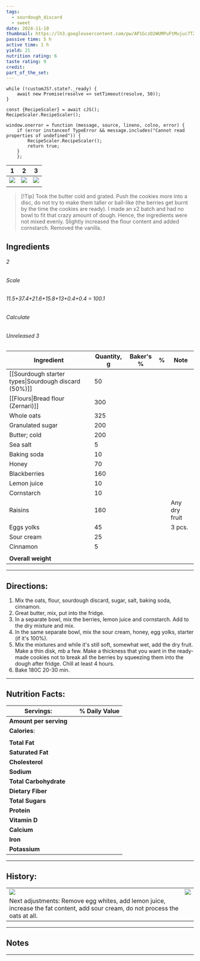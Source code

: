 ```yaml
---
tags:
  - sourdough_discard
  - sweet
date: 2024-11-10
thumbnail: https://lh3.googleusercontent.com/pw/AP1GczO2WUMPuFtMujuc7TZoF-3eaGvIpFCgKbnzJ_2GHdf3c0NJNI9A-QP4jzDmZ3BWCBaoCxZS3EIlew5cae6t6lW0Q9Q5EiZtecN6crFgi6Cl39doxsVw-2iBJBZTYzuNmQ3F2-OIzzEyP6YfobE_mWWM=w1171-h879-s-no-gm?authuser=0
passive time: 5 h
active time: 1 h
yield: 21
nutrition rating: 6
taste rating: 9
credit: 
part_of_the_set:
---
```

```dataviewjs
while (!customJS?.state?._ready) { 
	await new Promise(resolve => setTimeout(resolve, 50)); 
} 

const {RecipeScaler} = await cJS();
RecipeScaler.RecipeScaler();

window.onerror = function (message, source, lineno, colno, error) {
	if (error instanceof TypeError && message.includes("Cannot read properties of undefined")) {
		RecipeScaler.RecipeScaler();
		return true;
	}
    };
```

| 1                                                                                                                                                                                                                                   | 2                                                                                                                                                                                                                                    | 3                                                                                                                                                                                                                                    |
| ----------------------------------------------------------------------------------------------------------------------------------------------------------------------------------------------------------------------------------- | ------------------------------------------------------------------------------------------------------------------------------------------------------------------------------------------------------------------------------------ | ------------------------------------------------------------------------------------------------------------------------------------------------------------------------------------------------------------------------------------ |
| ![](https://lh3.googleusercontent.com/pw/AP1GczNAnHMSglp1rOrEGfiXsEqzL0A7ncy_-ui5u_K5LLDpy0i1dFpW46hD7a-nFkeTqGYYDPwcGiwg-BEfhO_eavAqbKdsrMzVdhQSsr9diuxJdxLEZ0bus0DGC9QJkvsZ_EC9A1Kv2WGGP8F4gMwYDT4V=w884-h879-s-no-gm?authuser=0) | ![](https://lh3.googleusercontent.com/pw/AP1GczPsW69BhoTKcKF_0yhQ4b6bVYBwnHcl2hiRANsPOdOtu_wv9qWyUOPrvgPTzijHVWTzUyj_J3XRh384cbMuWYvzO8LF_bTuY_QtsnvvYD64b0i557d7_mHCIUXUjoRHiRtHMmM0GrBNTVHc21HtLF2e=w1171-h879-s-no-gm?authuser=0) | ![](https://lh3.googleusercontent.com/pw/AP1GczPeSdDbDD9ggIGQXsJ1s5UXdgoHpFTubFBmnq1xtwHujeM5Ur02ZzVoRucKpaIbAe5iQFDlAAwf_O6evhDjY085ymQCHI3fgsJN_KJ5VFki7_p8y9yn5h13rvDgR7_5N2s4nj1lBZ_uhyUQczvRItAs=w1161-h879-s-no-gm?authuser=0) |
|                                                                                                                                                                                                                                     |                                                                                                                                                                                                                                      |                                                                                                                                                                                                                                      |

> [!Tip] Took the butter cold and grated. Push the cookies more into a disc, do not try to make them taller or ball-like (the berries get burnt by the time the cookies are ready). I made an x2 batch and had no bowl to fit that crazy amount of dough. Hence, the ingredients were not mixed evenly. Slightly increased the flour content and added cornstarch. Removed the vanilla.
## Ingredients

###### 2
###### Scale
###### 11.5+37.4+21.6+15.8+13+0.4+0.4 = 100.1
###### Calculate
###### Unreleased 3

| Ingredient                                           | Quantity, g | Baker's % | %   | Note          |
| ---------------------------------------------------- | ----------- | --------- | --- | ------------- |
| [[Sourdough starter types\|Sourdough discard (50%)]] | 50          |           |     |               |
| [[Flours\|Bread flour (Zernari)]]                    | 300         |           |     |               |
| Whole oats                                           | 325         |           |     |               |
| Granulated sugar                                     | 200         |           |     |               |
| Butter; cold                                         | 200         |           |     |               |
| Sea salt                                             | 5           |           |     |               |
| Baking soda                                          | 10          |           |     |               |
| Honey                                                | 70          |           |     |               |
| Blackberries                                         | 160         |           |     |               |
| Lemon juice                                          | 10          |           |     |               |
| Cornstarch                                           | 10          |           |     |               |
| Raisins                                              | 160         |           |     | Any dry fruit |
| Eggs yolks                                           | 45          |           |     | 3 pcs.        |
| Sour cream                                           | 25          |           |     |               |
| Cinnamon                                             | 5           |           |     |               |
|                                                      |             |           |     |               |
| **Overall weight**                                   |             |           |     |               |




---
## Directions:

1. Mix the oats, flour, sourdough discard, sugar, salt, baking soda, cinnamon.
2. Great butter, mix, put into the fridge. 
3. In a separate bowl, mix the berries, lemon juice and cornstarch. Add to the dry mixture and mix.
4. In the same separate bowl, mix the sour cream, honey, egg yolks, starter (if it's 100%).
5. Mix the mixtures and while it's still soft, somewhat wet, add the dry fruit. Make a thin disk, mb a few. Make a thickness that you want in the ready-made cookies not to break all the berries by squeezing them into the dough after fridge. Chill at least 4 hours.
8. Bake 180C 20-30 min.


---
## Nutrition Facts:

| **Servings:**          |       | % Daily Value |
| ---------------------- | ----- | ------------- |
| **Amount per serving** |       |               |
| **Calories**:          |       |               |
|                        |       |               |
| **Total Fat**          |       |               |
| **Saturated Fat**      |       |               |
| **Cholesterol**        |       |               |
| **Sodium**             |       |               |
| **Total Carbohydrate** |       |               |
| **Dietary Fiber**      |       |               |
| **Total Sugars**       |       |               |
| **Protein**            |       |               |
| **Vitamin D**          |       |               |
| **Calcium**            |       |               |
| **Iron**               |       |               |
| **Potassium**          |       |               |

---
## History:

|                                                                                                                                                                                                                                      |                                                                                                                                                                                                                                      |
| ------------------------------------------------------------------------------------------------------------------------------------------------------------------------------------------------------------------------------------ | ------------------------------------------------------------------------------------------------------------------------------------------------------------------------------------------------------------------------------------ |
| ![](https://lh3.googleusercontent.com/pw/AP1GczO2WUMPuFtMujuc7TZoF-3eaGvIpFCgKbnzJ_2GHdf3c0NJNI9A-QP4jzDmZ3BWCBaoCxZS3EIlew5cae6t6lW0Q9Q5EiZtecN6crFgi6Cl39doxsVw-2iBJBZTYzuNmQ3F2-OIzzEyP6YfobE_mWWM=w1171-h879-s-no-gm?authuser=0) | ![](https://lh3.googleusercontent.com/pw/AP1GczOmYOMBykUPFipKo2gXeb16SY_mzhzgJAQ7hyaWuLUsthzATzIAzaC8UDWOuyF7lZiZ9t90szF0SgRvQgQ3N-3dWwSIuVEEPyXAJMgne7tl5iJo6aWOsHej2lFHXsir6TOyz0VBe6ird0XT7wmDrSas=w1171-h879-s-no-gm?authuser=0) |
| Next adjustments: Remove egg whites, add lemon juice, increase the fat content, add sour cream, do not process the oats at all.                                                                                                      |                                                                                                                                                                                                                                      |


---
## Notes


>

---




